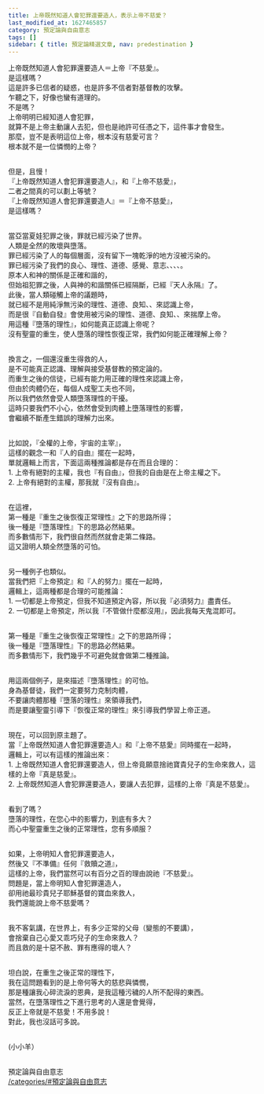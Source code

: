 ```yaml
---
title: 上帝既然知道人會犯罪還要造人，表示上帝不慈愛？
last_modified_at: 1627465857
category: 預定論與自由意志
tags: []
sidebar: { title: 預定論精選文章, nav: predestination }
---
```


<p>上帝既然知道人會犯罪還要造人＝上帝『不慈愛』。<br/>
是這樣嗎？<br/>
這是許多已信者的疑惑，也是許多不信者對基督教的攻擊。<br/>
乍聽之下，好像也蠻有道理的。<br/>
不是嗎？<br/>
上帝明明已經知道人會犯罪，<br/>
就算不是上帝主動讓人去犯，但也是祂許可任憑之下，這件事才會發生。<br/>
那麼，豈不是表明這位上帝，根本沒有慈愛可言？<br/>
根本就不是一位憐憫的上帝？</p>
<p><br/>
但是，且慢！<br/>
『上帝既然知道人會犯罪還要造人』，和『上帝不慈愛』，<br/>
二者之間真的可以劃上等號？<br/>
『上帝既然知道人會犯罪還要造人』＝『上帝不慈愛』，<br/>
是這樣嗎？</p>
<p><br/>
當亞當夏娃犯罪之後，罪就已經污染了世界。<br/>
人類是全然的敗壞與墮落。<br/>
罪已經污染了人的每個層面，沒有留下一塊乾淨的地方沒被污染的。<br/>
罪已經污染了我們的良心、理性、道德、感覺、意志、、、、。<br/>
原本人和神的關係是正確和諧的，<br/>
但始祖犯罪之後，人與神的和諧關係已經隔斷，已經『天人永隔』了。<br/>
此後，當人類碰觸上帝的議題時，<br/>
就已經不是用純淨無污染的理性、道德、良知、、來認識上帝，<br/>
而是很『自動自發』會使用被污染的理性、道德、良知、、來揣摩上帝。<br/>
用這種『墮落的理性』，如何能真正認識上帝呢？<br/>
沒有聖靈的重生，使人墮落的理性恢復正常，我們如何能正確理解上帝？</p>
<p><br/>
換言之，一個還沒重生得救的人，<br/>
是不可能真正認識、理解與接受基督教的預定論的。<br/>
而重生之後的信徒，已經有能力用正確的理性來認識上帝，<br/>
但由於肉體仍在，每個人成聖工夫也不同，<br/>
所以我們依然會受人類墮落理性的干擾。<br/>
這時只要我們不小心，依然會受到肉體上墮落理性的影響，<br/>
會繼續不斷產生錯誤的理解力出來。</p>
<p><br/>
比如說，『全權的上帝，宇宙的主宰』，<br/>
這樣的觀念一和『人的自由』擺在一起時，<br/>
單就邏輯上而言，下面這兩種推論都是存在而且合理的：<br/>
1. 上帝有絕對的主權，我也『有自由』，但我的自由是在上帝主權之下。<br/>
2. 上帝有絕對的主權，那我就『沒有自由』。</p>
<p><br/>
在這裡，<br/>
第一種是『重生之後恢復正常理性』之下的思路所得；<br/>
後一種是『墮落理性』下的思路必然結果。<br/>
而多數情形下，我們很自然而然就會走第二條路。<br/>
這又證明人類全然墮落的可怕。</p>
<p><br/>
另一種例子也類似。<br/>
當我們把『上帝預定』和『人的努力』擺在一起時，<br/>
邏輯上，這兩種都是合理的可能推論：<br/>
1. 一切都是上帝預定，但我不知道預定內容，所以我『必須努力』盡責任。<br/>
2. 一切都是上帝預定，所以我『不管做什麼都沒用』，因此我每天鬼混即可。</p>
<p><br/>
第一種是『重生之後恢復正常理性』之下的思路所得；<br/>
後一種是『墮落理性』下的思路必然結果。<br/>
而多數情形下，我們幾乎不可避免就會做第二種推論。</p>
<p><br/>
用這兩個例子，是來描述『墮落理性』的可怕。<br/>
身為基督徒，我們一定要努力克制肉體，<br/>
不要讓肉體那種『墮落的理性』來領導我們，<br/>
而是要讓聖靈引導下『恢復正常的理性』來引導我們學習上帝正道。</p>
<p><br/>
現在，可以回到原主題了。<br/>
當『上帝既然知道人會犯罪還要造人』和『上帝不慈愛』同時擺在一起時，<br/>
邏輯上，可以有這樣的推論出來：<br/>
1. 上帝既然知道人會犯罪還要造人，但上帝竟願意捨祂寶貴兒子的生命來救人，這樣的上帝『真是慈愛』。<br/>
2. 上帝既然知道人會犯罪還要造人，要讓人去犯罪，這樣的上帝『真是不慈愛』。</p>
<p><br/>
看到了嗎？<br/>
墮落的理性，在您心中的影響力，到底有多大？<br/>
而心中聖靈重生之後的正常理性，您有多順服？</p>
<p><br/>
如果，上帝明知人會犯罪還要造人，<br/>
然後又『不準備』任何『救贖之道』，<br/>
這樣的上帝，我們當然可以有百分之百的理由說祂『不慈愛』。<br/>
問題是，當上帝明知人會犯罪還造人，<br/>
卻用祂最珍貴兒子耶穌基督的寶血來救人，<br/>
我們還能說上帝不慈愛嗎？</p>
<p><br/>
我不客氣講，在世界上，有多少正常的父母（變態的不要講），<br/>
會捨棄自己心愛又乖巧兒子的生命來救人？<br/>
而且救的是十惡不赦、罪有應得的壞人？</p>
<p><br/>
坦白說，在重生之後正常的理性下，<br/>
我在這問題看到的是上帝何等大的慈悲與憐憫，<br/>
那是種讓我心碎流淚的恩典，是我這種污穢的人所不配得的東西。<br/>
當然，在墮落理性之下進行思考的人還是會覺得，<br/>
反正上帝就是不慈愛！不用多說！<br/>
對此，我也沒話可多說。</p>
<p><br/>
(小小羊）<br/>
 </p>
<p>預定論與自由意志<br/>
<a href="/categories/#預定論與自由意志" target="_blank">/categories/#預定論與自由意志</a></p>
<p> </p>
<p> </p>
